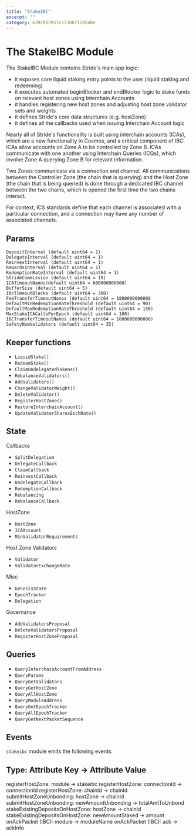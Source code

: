 ```yaml
---
title: "StakeIBC"
excerpt: ""
category: 6392913957c533007128548e
---
```


# The StakeIBC Module

The StakeIBC Module contains Stride's main app logic:

- it exposes core liquid staking entry points to the user (liquid staking and redeeming)
- it executes automated beginBlocker and endBlocker logic to stake funds on relevant host zones using Interchain Accounts
- it handles registering new host zones and adjusting host zone validator sets and weights
- it defines Stride's core data structures (e.g. hostZone)
- it defines all the callbacks used when issuing Interchain Account logic

Nearly all of Stride's functionality is built using interchain accounts (ICAs), which are a new functionality in Cosmos, and a critical component of IBC. ICAs allow accounts on Zone A to be controlled by Zone B. ICAs communicate with one another using Interchain Queries (ICQs), which involve Zone A querying Zone B for relevant information.

Two Zones communicate via a connection and channel. All communications between the Controller Zone (the chain that is querying) and the Host Zone (the chain that is being queried) is done through a dedicated IBC channel between the two chains, which is opened the first time the two chains interact.

For context, ICS standards define that each channel is associated with a particular connection, and a connection may have any number of associated channels.

## Params

```
DepositInterval (default uint64 = 1)
DelegateInterval (default uint64 = 1)
ReinvestInterval (default uint64 = 1)
RewardsInterval (default uint64 = 1)
RedemptionRateInterval (default uint64 = 1)
StrideCommission (default uint64 = 10)
ICATimeoutNanos(default uint64 = 600000000000)
BufferSize (default uint64 = 5)
IbcTimeoutBlocks (default uint64 = 300)
FeeTransferTimeoutNanos (default uint64 = 1800000000000
DefaultMinRedemptionRateThreshold (default uint64 = 90)
DefaultMaxRedemptionRateThreshold (default uint64 = 150)
MaxStakeICACallsPerEpoch (default uint64 = 100)
IBCTransferTimeoutNanos (default uint64 = 1800000000000)
SafetyNumValidators (default uint64 = 35)
```

## Keeper functions

- `LiquidStake()`
- `RedeemStake()`
- `ClaimUndelegatedTokens()`
- `RebalanceValidators()`
- `AddValidators()`
- `ChangeValidatorWeight()`
- `DeleteValidator()`
- `RegisterHostZone()`
- `RestoreInterchainAccount()`
- `UpdateValidatorSharesExchRate()`

## State

Callbacks

- `SplitDelegation`
- `DelegateCallback`
- `ClaimCallback`
- `ReinvestCallback`
- `UndelegateCallback`
- `RedemptionCallback`
- `Rebalancing`
- `RebalanceCallback`

HostZone

- `HostZone`
- `ICAAccount`
- `MinValidatorRequirements`

Host Zone Validators

- `Validator`
- `ValidatorExchangeRate`

Misc

- `GenesisState`
- `EpochTracker`
- `Delegation`

Governance

- `AddValidatorsProposal`
- `DeleteValidatorsProposal`
- `RegisterHostZoneProposal`

## Queries

- `QueryInterchainAccountFromAddress`
- `QueryParams`
- `QueryGetValidators`
- `QueryGetHostZone`
- `QueryAllHostZone`
- `QueryModuleAddress`
- `QueryGetEpochTracker`
- `QueryAllEpochTracker`
- `QueryGetNextPacketSequence`

## Events

`stakeibc` module emits the following events:

## Type: Attribute Key &rarr; Attribute Value

registerHostZone: module &rarr; stakeibc
registerHostZone: connectionId &rarr; connectionId
registerHostZone: chainId &rarr; chainId
submitHostZoneUnbonding: hostZone &rarr; chainId
submitHostZoneUnbonding: newAmountUnbonding &rarr; totalAmtToUnbond
stakeExistingDepositsOnHostZone: hostZone &rarr; chainId
stakeExistingDepositsOnHostZone: newAmountStaked &rarr; amount
onAckPacket (IBC): module &rarr; moduleName
onAckPacket (IBC): ack &rarr; ackInfo
